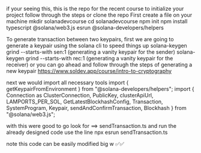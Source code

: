 if your seeing this, this is the repo for the recent course 
to initialize your project follow through the steps or clone the repo
First create a file on your machine 
    mkdir solanadevcourse
    cd  solanadevcourse
    npm init 
    npm install typescript @solana/web3.js esrun @solana-developers/helpers

To generate transaction between two keypairs, first we are going to generate a keypair using the solana cli to speed things up 
    solana-keygen grind --starts-with sen:1 (generating a vanity keypair for the sender)
     solana-keygen grind --starts-with rec:1 (generating a vanity keypair for the receiver)
or you can go ahead and follow through the steps of generating a new keypair https://www.soldev.app/course/intro-to-cryptography

next we would import all necessary tools
    import { getKeypairFromEnvironment } from "@solana-developers/helpers";
    import { Connection as ClusterConnection, PublicKey, clusterApiUrl, LAMPORTS_PER_SOL, GetLatestBlockhashConfig, Transaction, SystemProgram, Keypair, sendAndConfirmTransaction, Blockhash } from "@solana/web3.js";

with this were good to go
look for ==> sendTransaction.ts and run the already designed code
    use the line 
      npx esrun sendTransaction.ts

note this code can be easily modified
big w ✅✅

